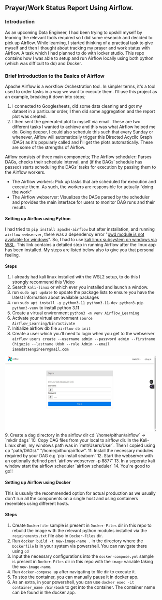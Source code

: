 
## Prayer/Work Status Report Using Airflow.

### Introduction
As an upcoming Data Engineer, I had been trying to upskill myself by learning the relevant tools required so I did some research and decided to pick up Airflow. While learning,
I started thinking of a practical task to give myself and then I thought about tracking my prayer and work status with Airflow. A task which I had planned to do with locker studio.
This repo contains how I was able to setup and run Airflow locally using both python (which was difficult to do) and Docker.

### Brief Introduction to the Basics of Airflow
Apache Airflow is a workflow Orchestration tool. In simpler terms, it's a tool used to order tasks in a way we want to execute them. I'll use this project as an example, breaking it down 
into steps;
1. I connected to Googlesheets, did some data cleaning and got my dataset in a particular order, I then did some aggregation and the report plot was created.
2. I then sent the generated plot to myself via email.
These are two different tasks I wanted to achieve and this was what Airflow helped me do. Going deeper, I could also schedule this such that every Sunday or whenever, Aiflow will
automatically trigger this Directed Acyclic Graph (DAG) as it's popularly called and I'll get the plots automatically. These are some of the strengths of Airflow.

Aiflow consists of three main components;
The Airflow scheduler: Parses DAGs, checks their schedule interval, and (if the DAGs’ schedule has passed) starts scheduling the DAGs’ tasks for execution by
passing them to the Airflow workers.
- The Airflow workers: Pick up tasks that are scheduled for execution and execute them. As such, the workers are responsible for actually “doing the work”
- The Airflow webserver: Visualizes the DAGs parsed by the scheduler and provides the main interface for users to monitor DAG runs and their results

#### Setting up Airflow using Python
I had tried to `pip install apache-airflow` but after installation, and running `airflow webserver`, there was a dependency error "[pwd module is not available for windows](https://github.com/apache/airflow/discussions/24323)". 
So, I had to use [kali linux subsystem on windows via WSL](https://medium.com/@tristian_56632/installing-apache-airflow-on-windows-usng-wsl-771e803762c9). This link contains a detailed step
in running Airflow after the linux app has been installed. My steps are listed below also to give you that personal feeling.

#### Steps 
1. I already had kali linux installed with the WSL2 setup, to do this I strongly recommend this [Video](https://youtu.be/27Wn921q_BQ?si=K9ok76XhhuOrSnrG)
2. Search `kali-linux` or which ever you installed and launch a window.
3. run `sudo apt update` to update the package lists to ensure you have the latest information about available packages
4. run `sudo apt install -y python3.11 python3.11-dev python3-pip python3-venv` to install python 3.11
5. Create a virtual environment `python3 -m venv Airflow_Learning`
6. Activate your virtual environment `source Airflow_Learning/bin/activate`
7. Initialize airflow db file `airflow db init`
8. Create a user which you'll need to login when you get to the webserver `airflow users create --username admin --password admin --firstname Chigozie --lastname Udoh --role Admin --email iamadataengineer@gmail.com`
<img src="Images/webserver.jpg" alt="webserver" width="500" height="250">
9. Create a dag directory in the airflow dir cd `/home/pithun/airflow` -> 
`mkdir dags`
10. Copy DAG files from your local to airflow dir. In the Kali-Linux shell, my windows path was in `mnt/Users/User`. Then I copied using cp "path/DAGs/." "/home/pithun/airflow".
11. Install the necessary modules required by your DAG e.g `pip install seaborn`
12. Start the webserver with an optionally defined port `airflow webserver -p 8877`
13. In a seperate kali window start the airflow scheduler `airflow scheduler`
14. You're good to go!!

#### Setting up Airflow using Docker
This is usually the recommended option for actual production as we usually don't run all the components on a single host and using 
containers resembles using different hosts.

#### Steps
1. Create `Dockerfile` sample is present in `Docker-Files` dir in this repo to rebuild the image with the relevant python modules installed via the `requirements.txt` file also in `Docker-Files` dir.
2. Run `docker build -t new-image-name .` in the directory where the `Dockerfile` is in your system via powershell. You can navigate there using `cd`
3. Input the necessary configurations into the `docker-compose.yml` sample is present in `Docker-Files` dir in this repo with the
`image` variable taking the `new-image-name`.
5. Run `docker-compose up` after navigating to file dir to execute it.
6. To stop the container, you can manually pause it in docker app.
7. As an extra, in your powershell, you can use `docker exec -it container_name /bin/bash` to get into the container. The container name
can be found in the docker app.
